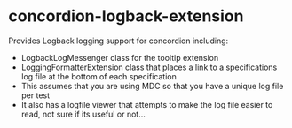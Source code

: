 concordion-logback-extension
============================

Provides Logback logging support for concordion including:
* LogbackLogMessenger class for the tooltip extension
* LoggingFormatterExtension class that places a link to a specifications log file at the bottom of each specification
 * This assumes that you are using MDC so that you have a unique log file per test
 * It also has a logfile viewer that attempts to make the log file easier to read, not sure if its useful or not... 
